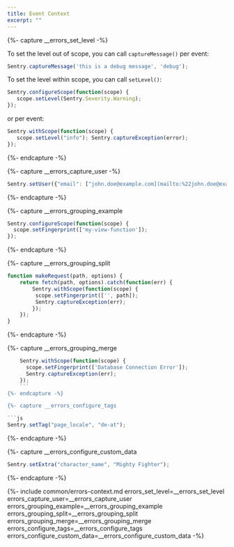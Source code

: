```yaml
---
title: Event Context
excerpt: ""
---
```

{%- capture __errors_set_level -%}

To set the level out of scope, you can call `captureMessage()` per event:

```js
Sentry.captureMessage('this is a debug message', 'debug');
```

To set the level within scope, you can call `setLevel()`:

```js
Sentry.configureScope(function(scope) { 
   scope.setLevel(Sentry.Severity.Warning);
});
```

or per event:

```js
Sentry.withScope(function(scope) { 
   scope.setLevel("info"); Sentry.captureException(error);
});
```
{%- endcapture -%}

{%- capture __errors_capture_user -%}

```js
Sentry.setUser({"email": ["john.doe@example.com](mailto:%22john.doe@example.com)"});
```

{%- endcapture -%}

{%- capture __errors_grouping_example

```js
Sentry.configureScope(function(scope) {
  scope.setFingerprint(['my-view-function']);
});
```
{%- endcapture -%}

{%- capture __errors_grouping_split

```js
function makeRequest(path, options) {
    return fetch(path, options).catch(function(err) {
        Sentry.withScope(function(scope) {
         scope.setFingerprint(['', path]);
         Sentry.captureException(err);
        });
    });
}
```
{%- endcapture -%}

{%- capture __errors_grouping_merge

```js
    Sentry.withScope(function(scope) {
      scope.setFingerprint(['Database Connection Error']);
      Sentry.captureException(err);
    });
    ```
{%- endcapture -%}

{%- capture __errors_configure_tags

```js
Sentry.setTag("page_locale", "de-at");
```

{%- endcapture -%}

{%- capture __errors_configure_custom_data

```js
Sentry.setExtra("character_name", "Mighty Fighter");
```
{%- endcapture -%}

{%- include common/errors-context.md 
errors_set_level=__errors_set_level
errors_capture_user=__errors_capture_user
errors_grouping_example=__errors_grouping_example
errors_grouping_split=__errors_grouping_split
errors_grouping_merge=__errors_grouping_merge
errors_configure_tags=__errors_configure_tags
errors_configure_custom_data=__errors_configure_custom_data
 -%}